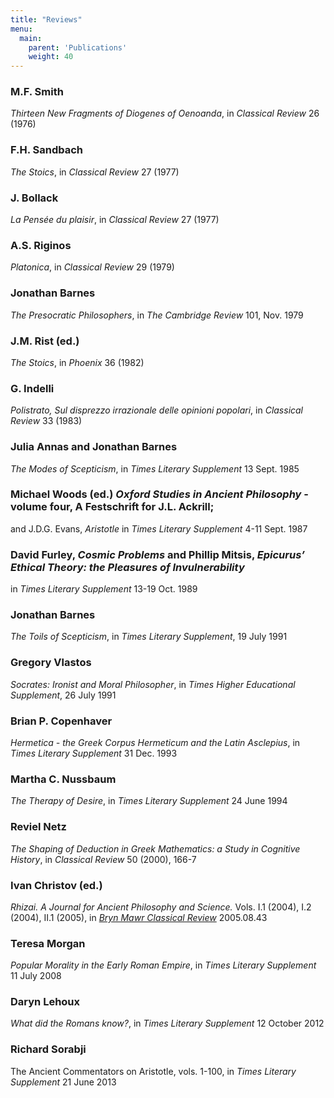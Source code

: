 ```yaml
---
title: "Reviews"
menu:
  main:
    parent: 'Publications'
    weight: 40
---
```


### M.F. Smith
_Thirteen New Fragments of Diogenes of Oenoanda_, in _Classical Review_ 26 (1976)

### F.H. Sandbach
_The Stoics_, in _Classical Review_ 27 (1977)

### J. Bollack
_La Pensée du plaisir_, in _Classical Review_ 27 (1977)

### A.S. Riginos
_Platonica_, in _Classical Review_ 29 (1979)

### Jonathan Barnes
_The Presocratic Philosophers_, in _The Cambridge Review_ 101, Nov. 1979

### J.M. Rist (ed.)
_The Stoics_, in _Phoenix_ 36 (1982)

### G. Indelli
_Polistrato, Sul disprezzo irrazionale delle opinioni popolari_, in _Classical Review_ 33 (1983)

### Julia Annas and Jonathan Barnes
_The Modes of Scepticism_, in _Times Literary Supplement_ 13 Sept. 1985

### Michael Woods (ed.) _Oxford Studies in Ancient Philosophy_ - volume four, A Festschrift for J.L. Ackrill; 
and J.D.G. Evans, _Aristotle_
in _Times Literary Supplement_ 4-11 Sept. 1987

### David Furley, _Cosmic Problems_ and Phillip Mitsis, _Epicurus’ Ethical Theory: the Pleasures of Invulnerability_
in _Times Literary Supplement_ 13-19 Oct. 1989

### Jonathan Barnes
_The Toils of Scepticism_, in _Times Literary Supplement_, 19 July 1991

### Gregory Vlastos
_Socrates: Ironist and Moral Philosopher_, in _Times Higher Educational Supplement_, 26 July 1991

### Brian P. Copenhaver
_Hermetica - the Greek Corpus Hermeticum and the Latin Asclepius_, in _Times Literary Supplement_ 31 Dec. 1993

### Martha C. Nussbaum
_The Therapy of Desire_, in _Times Literary Supplement_ 24 June 1994

### Reviel Netz
_The Shaping of Deduction in Greek Mathematics: a Study in Cognitive History_, in _Classical Review_ 50 (2000), 166-7

### Ivan Christov (ed.)
_Rhizai. A Journal for Ancient Philosophy and Science._ Vols. I.1 (2004), I.2 (2004), II.1 (2005), in _[Bryn Mawr Classical Review](http://ccat.sas.upenn.edu/bmcr/2005/2005-08-43.html)_ 2005.08.43 

### Teresa Morgan
_Popular Morality in the Early Roman Empire_, in _Times Literary Supplement_ 11 July 2008

### Daryn Lehoux
_What did the Romans know?_, in _Times Literary Supplement_ 12 October 2012

### Richard Sorabji
The Ancient Commentators on Aristotle, vols. 1-100, in _Times Literary Supplement_ 21 June 2013
